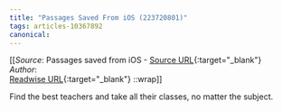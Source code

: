 ```yaml
---
title: "Passages Saved From iOS (223720801)"
tags: articles-10367892
canonical: 
---
```


[[_Source_: Passages saved from iOS - [Source URL](){:target="_blank"}<br>
_Author_: <br>
[Readwise URL](https://readwise.io/open/223720801){:target="_blank"}
::wrap]]

Find the best teachers and take all their classes, no matter the subject.
